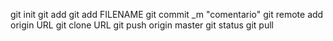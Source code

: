 git init
git add
git add FILENAME
git commit _m "comentario"
git remote add origin URL
git clone URL
git push origin master
git status
git pull
